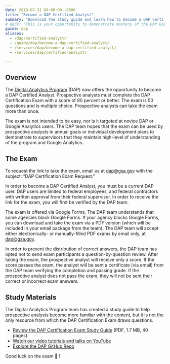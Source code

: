 ```yaml
---
date: 2019-07-31 09:00:00 -0500
title: "Become a DAP Certified Analyst"
summary: "Download the study guide and learn how to become a DAP Certified Analyst at your federal agency."
# deck: "This is your opportunity to demonstrate mastery of the DAP Google Analytics account by becoming a certified analyst"
guide: dap
aliases:
  - /dap/certified-analyst/
  - /guide/dap/become-a-dap-certified-analyst/
  - /services/dap/become-a-dap-certified-analyst/
  - /services/dap/certified-analyst/

---
```

## Overview

The [Digital Analytics Program](https://digital.gov/services/dap/) (DAP) now offers the opportunity to become a DAP Certified Analyst. Prospective analysts must complete the DAP Certification Exam with a score of 80 percent or better. The exam is 50 questions and is multiple choice. Prospective analysts can take the exam more than once. 

The exam is not intended to be easy, nor is it targeted at novice DAP or Google Analytics users. The DAP team hopes that the exam can be used by prospective analysts in annual goals or individual development plans to demonstrate to supervisors that they maintain high-level of understanding of the program and Google Analytics. 

## The Exam

To request the link to take the exam, email us at [dap@gsa.gov](http://dap@gsa.gov) with the subject: “DAP Certification Exam Request.” 

In order to become a DAP Certified Analyst, you must be a current DAP user. DAP users are limited to federal employees, and federal contractors with written approval from their federal supervisor. In order to receive the link for the exam, you will first be verified by the DAP team.

The exam is offered via Google Forms. The DAP team understands that some agencies block Google Forms. If your agency blocks Google Forms, you can download and take the exam via a PDF version (which will be included in your email package from the team). The DAP team will accept either electronically- or manually-filled PDF exams by email only, at [dap@gsa.gov](mailto:dap@gsa.gov). 

In order to prevent the distribution of correct answers, the DAP team has opted not to send exam participants a question-by-question review. After taking the exam, the prospective analyst will receive only a score. If the score passes the exam, the analyst will be sent a certificate (via email) from the DAP team verifying the completion and passing grade. If the prospective analyst does not pass the exam, they will not be sent their correct or incorrect exam answers. 

## Study Materials

The Digital Analytics Program team has created a study guide to help prospective analysts become more familiar with the content, but it is not the only resource from which the DAP Certification Exam draws questions.

- [Review the DAP Certification Exam Study Guide](https://github.com/digital-analytics-program/gov-wide-code/blob/master/documentation/Certified_Analyst_Study_Guide.pdf) (PDF, 1.7 MB, 40 pages) 
- [Watch our video tutorials and talks on YouTube](https://www.youtube.com/playlist?list=PLd9b-GuOJ3nEz1NYl66orgVZIu17laKba) 
- [Explore the DAP GitHub Repo](https://github.com/digital-analytics-program/gov-wide-code) 

Good luck on the exam :tada: !
